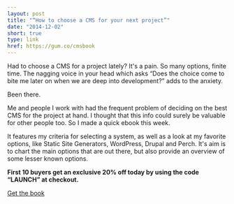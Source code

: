 ```yaml
---
layout: post
title: "“How to choose a CMS for your next project”"
date: "2014-12-02"
short: true
type: link
href: https://gum.co/cmsbook
---
```

Had to choose a CMS for a project lately? It's a pain. So many options, finite time. The nagging voice in your head which asks “Does the choice come to bite me later on when we are deep into development?” adds to the anxiety.

Been there.

Me and people I work with had the frequent problem of deciding on the best CMS for the project at hand. I thought that this info could surely be valuable for other people too. So I made a quick ebook this week.

It features my criteria for selecting a system, as well as a look at my favorite options, like Static Site Generators, WordPress, Drupal and Perch. It's aim is to chart the main options that are out there, but also provide an overview of some lesser known options.

**First 10 buyers get an exclusive 20% off today by using the code “LAUNCH” at checkout.**

<a href="https://gum.co/cmsbook" class="button button-primary">Get the book</a>
